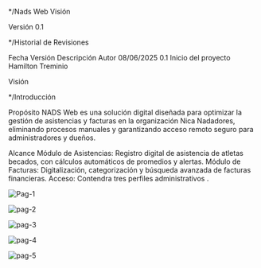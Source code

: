 */Nads Web
Visión

Versión 0.1


*/Historial de Revisiones

Fecha	Versión	Descripción	Autor
08/06/2025	0.1	Inicio del proyecto	Hamilton Treminio
			
Visión

*/Introducción

Propósito
NADS Web es una solución digital diseñada para optimizar la gestión de asistencias y facturas en la organización Nica Nadadores, eliminando procesos manuales y garantizando acceso remoto seguro para administradores y dueños.

Alcance
Módulo de Asistencias: Registro digital de asistencia de atletas becados, con cálculos automáticos de promedios y alertas.
Módulo de Facturas: Digitalización, categorización y búsqueda avanzada de facturas financieras.
Acceso: Contendra tres perfiles administrativos .



![Pag-1](https://github.com/user-attachments/assets/6a20f285-1ebe-4c45-89fc-5b0677ca939a)

![pag-2](https://github.com/user-attachments/assets/0f78f4c5-253f-4c14-80c9-15f8bb582b01)


![pag-3](https://github.com/user-attachments/assets/186f5c8c-f62c-410f-ac2e-63c5f2373dad)


![pag-4](https://github.com/user-attachments/assets/5a4b2fd4-94da-49bb-bf05-95416e16221b)

![pag-5](https://github.com/user-attachments/assets/7399615d-819a-42d0-a119-f1a6ce96c876)

